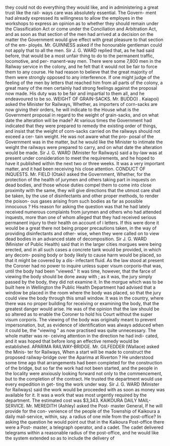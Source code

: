 they could not do everything they would like, and in administering a great trust like the rail- ways care was absolutely essential. The Govern- ment had already expressed its willingness to allow the employes in the workshops to express an opinion as to whether they should remain under the Classification Act or come under the Conciliation and Arbitration Act, and as soon as that section of the men had arrived at a decision on the matter the Government would give effect with great pleasure to that section of the em- ployés. Mr. GUINNESS asked if the honourable gentleman could not apply that to all the men. Sir J. G. WARD replied that, as he had said before, that would be a most unfair thing to do to the permanent traffic, locomotive, and per- manent-way men. There were some 7,800 men in the Railway service in the colony, and he felt that it would not be fair to force them to any course. He had reason to believe that the great majority of them were strongly opposed to any interference. If one might judge of the feeling of the men by letters that reached him from all parts of the colony, a great many of the men certainly had strong feelings against the proposal now made. His duty was to be fair and impartial to them all, and he endeavoured to be so. WEIGHT OF GRAIN-SACKS. Mr. BUDDO) . Kaiapoi) asked the Minister for Railways, Whether, as importers of corn-sacks are now giving their orders, he will indicate to the House what is the Government proposal in regard to the weight of grain-sacks, and on what date the alteration will be made? At various times the Government had indicated that they were prepared to remedy the existing order of things, and insist that the weight of corn-sacks carried on the railways should not exceed a cer- tain weight. He was not aware what the pro- posal of the Government was in the matter, but he would like the Minister to intimate the weight the railways were prepared to carry, and on what date the alteration would be made. Sir J. G. WARD (Minister for Railways) said a by-law was at present under consideration to meet the requirements, and he hoped to have it published within the next two or three weeks. It was a very important matter, and it had been receiving his close attention. CONDUCT OF INQUESTS. Mr. FIELD (Otaki) asked the Government, Whether, for the protection of the health of jurymen and others taking part in inquests on dead bodies, and those whose duties compel them to come into close proximity with the same, they will give directions that the utmost care shall be taken, by the use of disinfectants and other proper methods, to render the poison- ous gases arising from such bodies as far as possible innocuous ? His reason for asking the question was that he had lately received numerous complaints from jurymen and others who had attended inquests, more than one of whom alleged that they had received serious permanent injury to their health on account of i letters. If this were done it would be a great there not being proper precautions taken, in the way of providing disinfectants and other- wise, when they were called on to view dead bodies in an advanced state of decomposition. Sir J. G. WARD (Minister of Public Health) said that in the larger cities morgues were being erected, and in all such cases a concrete tank would be provided, in which any decom- posing body or body likely to cause harm would be placed, so that it might be covered by a dis- infectant fluid. As the law stood at present the Coroner had no power to inquire unless super visum corporis-that was, until the body had been "viewed." It was time, however, that the farce of viewing the body should be done away with ; as it was, the jury simply passed by the body, they did not examine it. In the morgue which was to be built here in Wellington the Public Health Department had advised that a window be placed in the room where the body was placed, so that the jury could view the body through this small window. It was in the country, where there was no proper building for receiving or examining the body, that the greatest danger would arise. He was of the opinion that the law should be so altered as to enable the Coroner to hold his Court without the super visum corporis. The viewing of the body was originally meant to prevent impersonation, but, as evidence of identification was always adduced when it could be, the "viewing " as now practised was quite unnecessary. The whole matter was re- ceiving attention in the direction he had indi- cated, and it was hoped that before long an effective remedy would be established. APARIMA RAILWAY-BRIDGE. Mr. GILFEDDER (Wallace) asked the Minis- ter for Railways, When a start will be made to construct the proposed railway-bridge over the Aparima at Riverton ? He understood some time ago that arrangements had been completed for the construction of the bridge, but so far the work had not been started, and the people in the locality were anxiously looking forward not only to the commencement, but to the completion of the contract. He trusted the department would use every expedition in get- ting the work under way. Sir J. G. WARD (Minister for Railways) said the work would be proceeded with as soon as money was available for it. It was a work that was most urgently required by the department. The estimated cost was $3,343. KAIKOURA DAILY MAIL-SERVICE. Mr. MEREDITH (Ashley) asked the Post- master General, If he will provide for the con- venience of the people of the Township of Kaikoura a daily mail-service, within, say. a radius of one mile from the post-office? In asking the question he would point out that in the Kaikoura Post-office there were a Post- master, a telegraph operator, and a cadet. The cadet delivered telegrams within a reasonable radius of the post-office, and he would like the system extended so as to include the delivery of 